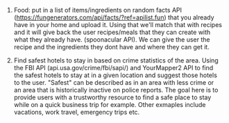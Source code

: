 1. Food: put in a list of items/ingredients on random facts API (https://fungenerators.com/api/facts/?ref=apilist.fun) that you already have in your home and upload it. Using that we'll match that with recipes and it will give back the user recipes/meals that they can create with what they already have. (spoonacular API). We can give the user the recipe and the ingredients they dont have and where they can get it.

2. Find safest hotels to stay in based on crime statistics of the area. Using the FBI API (api.usa.gov/crime/fbi/sapi/) and YourMapper2 API to find the safest hotels to stay at in a given location and suggest those hotels to the user. "Safest" can be described as in an area with less crime or an area that is historically inactive on police reports. The goal here is to provide users with a trustworthy resource to find a safe place to stay while on a quick business trip for example. Other exmaples include vacations, work travel, emergency trips etc.
